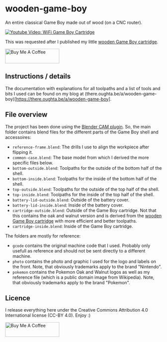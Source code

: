 # wooden-game-boy

An entire classical Game Boy made out of wood (on a CNC router).

[![Youtube Video: WiFi Game Boy Cartridge](https://img.youtube.com/vi/rECMivhOat4/0.jpg)](https://youtu.be/rECMivhOat4)

This was requested after I published my little [wooden Game Boy cartridge](https://github.com/Staacks/wooden-game-boy-cartridge).

<a href="https://www.buymeacoffee.com/there.oughta.be" target="_blank"><img src="https://cdn.buymeacoffee.com/buttons/v2/default-blue.png" alt="Buy Me A Coffee" height="47" width="174" ></a>

## Instructions / details

The documentation with explanations for all toolpaths and a list of tools and bits I used can be found on my blog at (there.oughta.be/a/wooden-game-boy)[https://there.oughta.be/a/wooden-game-boy].

## File overview

The project has been done using the [Blender CAM plugin](https://github.com/vilemduha/blendercam). So, the main folder contains blend files for the different parts of the Game Boy shell and accessoires:
* `reference-frame.blend`: The drills I use to align the workpiece after flipping it.
* `common-case.blend`: The base model from which I derived the more specific files below.
* `bottom-outside.blend`: Toolpaths for the outside of the bottom half of the shell.
* `bottom-inside.blend`: Toolpaths for the inside of the bottom half of the shell.
* `top-outside.blend`: Toolpaths for the outside of the top half of the shell.
* `top-inside.blend`: Toolpaths for the inside of the top half of the shell.
* `battery-lid-outside.blend`: Outside of the battery cover.
* `battery-lid-inside.blend`: Inside of the battery cover.
* `cartridge-outside.blend`: Outside of the Game Boy cartridge. Not that this contains the oak and walnut version and is derived from the [wooden Game Boy cartridge](https://github.com/Staacks/wooden-game-boy-cartridge) with more efficient and better toolpaths.
* `cartridge-inside.blend`: Inside of the Game Boy cartridge.

The folders are mostly for reference:
* `gcode` contains the original machine code that I used. Probably only usefull as reference and should not be sent directly to a different machine.
* `photo` contains the photo and graphic I used for the logo and labels on the front. Note, that obviously trademarks apply to the brand "Nintendo".
* `pokemon` contains the Pokemon Oak and Walnut logos as well as my reference file (which is a public domain image from Wikipedia). Note, that obviously trademarks apply to the brand "Pokemon".

## Licence

I release everything here under the Creative Commons Attribution 4.0 International license (CC-BY 4.0). Enjoy :)

<a href="https://www.buymeacoffee.com/there.oughta.be" target="_blank"><img src="https://cdn.buymeacoffee.com/buttons/v2/default-blue.png" alt="Buy Me A Coffee" height="47" width="174" ></a>

